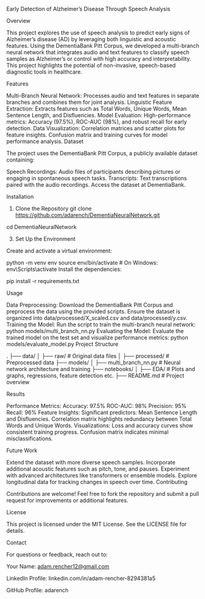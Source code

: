 Early Detection of Alzheimer’s Disease Through Speech Analysis

Overview

This project explores the use of speech analysis to predict early signs of Alzheimer’s disease (AD) by leveraging both linguistic and acoustic features. Using the DementiaBank Pitt Corpus, we developed a multi-branch neural network that integrates audio and text features to classify speech samples as Alzheimer’s or control with high accuracy and interpretability. This project highlights the potential of non-invasive, speech-based diagnostic tools in healthcare.

Features

Multi-Branch Neural Network:
Processes audio and text features in separate branches and combines them for joint analysis.
Linguistic Feature Extraction:
Extracts features such as Total Words, Unique Words, Mean Sentence Length, and Disfluencies.
Model Evaluation:
High-performance metrics: Accuracy (97.5%), ROC-AUC (98%), and robust recall for early detection.
Data Visualization:
Correlation matrices and scatter plots for feature insights.
Confusion matrix and training curves for model performance analysis.
Dataset

The project uses the DementiaBank Pitt Corpus, a publicly available dataset containing:

Speech Recordings: Audio files of participants describing pictures or engaging in spontaneous speech tasks.
Transcripts: Text transcriptions paired with the audio recordings.
Access the dataset at DementiaBank.

Installation

1. Clone the Repository
git clone https://github.com/adarench/DementiaNeuralNetwork.git

cd DementiaNeuralNetwork

3. Set Up the Environment

Create and activate a virtual environment:

python -m venv env
source env/bin/activate  # On Windows: env\Scripts\activate
Install the dependencies:

pip install -r requirements.txt

Usage

Data Preprocessing:
Download the DementiaBank Pitt Corpus and preprocess the data using the provided scripts.
Ensure the dataset is organized into data/processed/X_scaled.csv and data/processed/y.csv.
Training the Model:
Run the script to train the multi-branch neural network:
python models/multi_branch_nn.py
Evaluating the Model:
Evaluate the trained model on the test set and visualize performance metrics:
python models/evaluate_model.py
Project Structure

.
├── data/
│   ├── raw/                  # Original data files
│   ├── processed/            # Preprocessed data
├── models/
│   ├── multi_branch_nn.py    # Neural network architecture and training
├── notebooks/
│   ├── EDA/                  # Plots and graphs, regressions, feature detection etc.
├── README.md                 # Project overview

Results

Performance Metrics:
Accuracy: 97.5%
ROC-AUC: 98%
Precision: 95%
Recall: 96%
Feature Insights:
Significant predictors: Mean Sentence Length and Disfluencies.
Correlation matrix highlights redundancy between Total Words and Unique Words.
Visualizations:
Loss and accuracy curves show consistent training progress.
Confusion matrix indicates minimal misclassifications.

Future Work

Extend the dataset with more diverse speech samples.
Incorporate additional acoustic features such as pitch, tone, and pauses.
Experiment with advanced architectures like transformers or ensemble models.
Explore longitudinal data for tracking changes in speech over time.
Contributing

Contributions are welcome! Feel free to fork the repository and submit a pull request for improvements or additional features.

License

This project is licensed under the MIT License. See the LICENSE file for details.

Contact

For questions or feedback, reach out to:

Your Name: adam.rencher12@gmail.com

LinkedIn Profile: linkedin.com/in/adam-rencher-8294381a5

GitHub Profile: adarench
